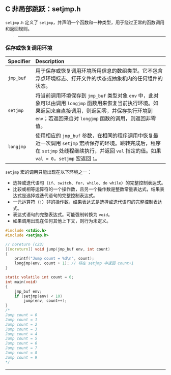 ## C 非局部跳跃：setjmp.h

`setjmp.h` 定义了 `setjmp`，并声明一个函数和一种类型，用于绕过正常的函数调用和返回规则。

>---
### 保存或恢复调用环境

| Specifier | Description                                                                                                |
| :-------- | :--------------------------------------------------------------------------------------------------------- |
| `jmp_buf` | 用于保存或恢复调用环境所用信息的数组类型。它不包含浮点环境标志、打开文件的状态或抽象机内的任何组件的状态。 |
 `setjmp` |将当前调用环境保存到 `jmp_buf` 类型对象 `env` 中，此对象可以由调用 `longjmp` 函数用来恢复当前执行环境。如果返回来自直接调用，则返回零，并保存执行环境到 `env`；若返回来自对 `longjmp` 函数的调用，则返回非零值。
|`longjmp`|使用相应的 `jmp_buf` 参数，在相同的程序调用中恢复最近一次调用 `setjmp` 宏所保存的环境。跳转完成后，程序在 `setjmp` 处线程继续执行，并返回 `val` 指定的值。如果 `val = 0`，`setjmp` 宏返回 `1`。|


`setjmp` 宏的调用只能出现在以下环境之一：
  - 选择或迭代语句（`if`、`switch`、`for`、`while`、`do while`）的完整控制表达式。
  - 比较或相等运算符的一个操作数，且另一个操作数是整数常量表达式，结果表达式是选择或迭代语句的完整控制表达式。
  - 一元运算符（`!`）非的操作数，结果表达式是选择或迭代语句的完整控制表达式。
  - 表达式语句的完整表达式。可能强制转换为 `void`。
  - 如果调用出现在任何其他上下文，则行为未定义。


```c
#include <stdio.h>
#include <setjmp.h>

// noreturn (c23)
[[noreturn]] void jump(jmp_buf env, int count)
{
    printf("Jump count = %d\n", count);
    longjmp(env, count + 1); // 将在 setjmp 中返回 count+1
}

static volatile int count = 0; 
int main(void)
{
    jmp_buf env;
    if (setjmp(env) < 10)
        jump(env, count++);
}
/*
Jump count = 0
Jump count = 1
Jump count = 2
Jump count = 3
Jump count = 4
Jump count = 5
Jump count = 6
Jump count = 7
Jump count = 8
Jump count = 9
*/
```

---